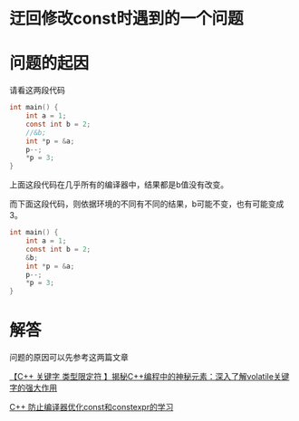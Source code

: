 # &#36802;&#22238;&#20462;&#25913;const&#26102;&#36935;&#21040;&#30340;&#19968;&#20010;&#38382;&#39064;

# 问题的起因

请看这两段代码
```C
int main() {
    int a = 1;
    const int b = 2;
    //&b;
    int *p = &a;
    p--;
    *p = 3;
}
```
上面这段代码在几乎所有的编译器中，结果都是b值没有改变。

而下面这段代码，则依据环境的不同有不同的结果，b可能不变，也有可能变成3。
```C
int main() {
    int a = 1;
    const int b = 2;
    &b;
    int *p = &a;
    p--;
    *p = 3;
}
```
# 解答
问题的原因可以先参考这两篇文章

[【C++ 关键字 类型限定符 】揭秘C++编程中的神秘元素：深入了解volatile关键字的强大作用](http://t.csdnimg.cn/svCJi)

[C++ 防止编译器优化const和constexpr的学习](http://t.csdnimg.cn/eATu0)